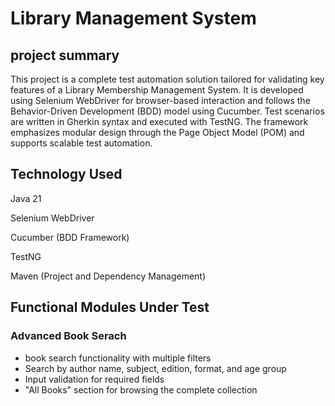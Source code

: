 # Library Management System
## project summary
This project is a complete test automation solution tailored for validating key features of a Library Membership Management System. It is developed using Selenium WebDriver for browser-based interaction and follows the Behavior-Driven Development (BDD) model using Cucumber. Test scenarios are written in Gherkin syntax and executed with TestNG. The framework emphasizes modular design through the Page Object Model (POM) and supports scalable test automation.
## Technology Used
Java 21

Selenium WebDriver

Cucumber (BDD Framework)

TestNG

Maven (Project and Dependency Management)
## Functional Modules Under Test
### Advanced Book Serach
- book search functionality with multiple filters
- Search by author name, subject, edition, format, and age group
- Input validation for required fields
- "All Books" section for browsing the complete collection

